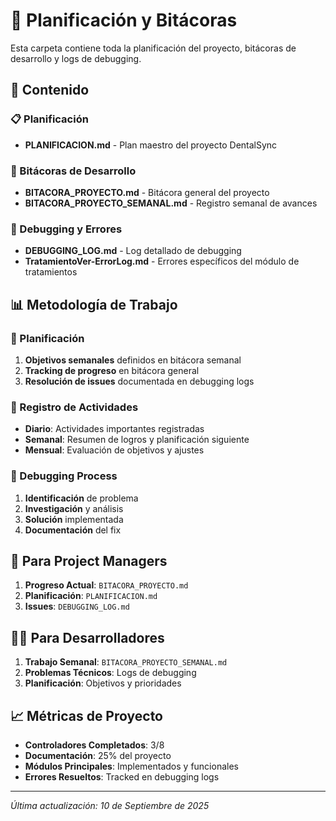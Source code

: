 # 🎯 Planificación y Bitácoras

Esta carpeta contiene toda la planificación del proyecto, bitácoras de desarrollo y logs de debugging.

## 📁 Contenido

### 📋 Planificación
- **PLANIFICACION.md** - Plan maestro del proyecto DentalSync

### 📔 Bitácoras de Desarrollo
- **BITACORA_PROYECTO.md** - Bitácora general del proyecto
- **BITACORA_PROYECTO_SEMANAL.md** - Registro semanal de avances

### 🐛 Debugging y Errores
- **DEBUGGING_LOG.md** - Log detallado de debugging
- **TratamientoVer-ErrorLog.md** - Errores específicos del módulo de tratamientos

## 📊 Metodología de Trabajo

### 🎯 Planificación
1. **Objetivos semanales** definidos en bitácora semanal
2. **Tracking de progreso** en bitácora general
3. **Resolución de issues** documentada en debugging logs

### 📝 Registro de Actividades
- **Diario**: Actividades importantes registradas
- **Semanal**: Resumen de logros y planificación siguiente
- **Mensual**: Evaluación de objetivos y ajustes

### 🔧 Debugging Process
1. **Identificación** de problema
2. **Investigación** y análisis
3. **Solución** implementada
4. **Documentación** del fix

## 🎯 Para Project Managers

1. **Progreso Actual**: `BITACORA_PROYECTO.md`
2. **Planificación**: `PLANIFICACION.md`
3. **Issues**: `DEBUGGING_LOG.md`

## 👨‍💻 Para Desarrolladores

1. **Trabajo Semanal**: `BITACORA_PROYECTO_SEMANAL.md`
2. **Problemas Técnicos**: Logs de debugging
3. **Planificación**: Objetivos y prioridades

## 📈 Métricas de Proyecto

- **Controladores Completados**: 3/8
- **Documentación**: 25% del proyecto
- **Módulos Principales**: Implementados y funcionales
- **Errores Resueltos**: Tracked en debugging logs

---
*Última actualización: 10 de Septiembre de 2025*
